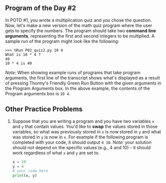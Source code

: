 

## Program of the Day #2

In POTD #1, you wrote a multiplication quiz and you chose the question. Now, let's make a new version of the math quiz program where the user gets to specify the numbers. The program should take two **command line arguments**, representing the first and second integers to be multiplied. A sample run of the program might look like the following:

```
>>> %Run P02_quiz2.py 10 4
What is 10 * 4 ?
40
10 * 4 is 40
```
*Note:* When showing example runs of programs that take program arguments, the first line of the transcript shows what's displayed as a result of pressing Thonny's Friendly Green Run Button with the given arguments in the Program Arguments box. In the above example, the contents of the Program arguments box is `10 4`.

## Other Practice Problems

1. Suppose that you are writing a program and you have two variables `x` and `y` that contain values. You'd like to **swap** the values stored in those variables, so what was previously stored in `x` is now stored in `y` and what was stored in `y` is now in `x`. For example if the following program is completed with your code, it should output `4 10`. *Note:* your solution should not depend on the specific values (e.g., 4 and 10) - it should work regardless of what `x` and `y` are set to.

   ```python
   x = 10
   y = 4
   # your code here
   print(x, y)
   ```



